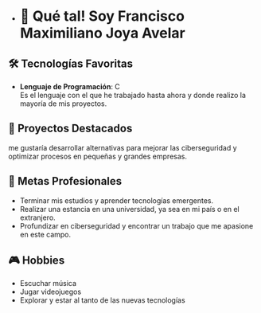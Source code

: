 - # 👋 Qué tal! Soy Francisco Maximiliano Joya Avelar

## 🛠️ Tecnologías Favoritas
- **Lenguaje de Programación**: C  
  Es el lenguaje con el que he trabajado hasta ahora y donde realizo la mayoría de mis proyectos.

## 🚀 Proyectos Destacados
 me gustaría desarrollar alternativas para mejorar las ciberseguridad y optimizar procesos en pequeñas y grandes empresas.

## 🎯 Metas Profesionales
- Terminar mis estudios y aprender tecnologías emergentes.
- Realizar una estancia en una universidad, ya sea en mi país o en el extranjero.
- Profundizar en ciberseguridad y encontrar un trabajo que me apasione en este campo.

## 🎮 Hobbies
- Escuchar música
- Jugar videojuegos
- Explorar y estar al tanto de las nuevas tecnologías
